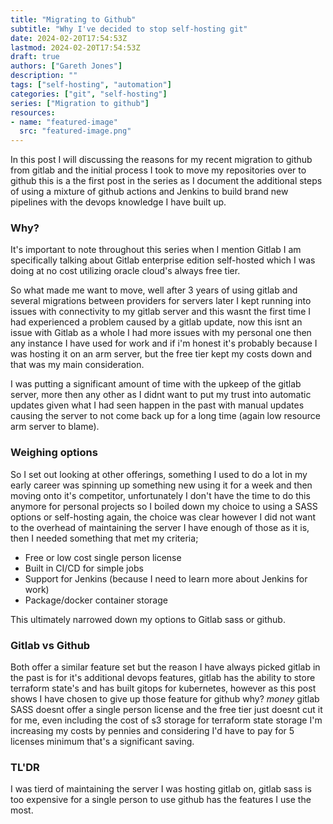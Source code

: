 ```yaml
---
title: "Migrating to Github"
subtitle: "Why I've decided to stop self-hosting git"
date: 2024-02-20T17:54:53Z
lastmod: 2024-02-20T17:54:53Z
draft: true
authors: ["Gareth Jones"]
description: ""
tags: ["self-hosting", "automation"]
categories: ["git", "self-hosting"]
series: ["Migration to github"]
resources:
- name: "featured-image"
  src: "featured-image.png"
---
```


In this post I will discussing the reasons for my recent migration to github from gitlab and the initial process I took to move my repositories over to github this is a the first post in the series as I document the additional steps of using a mixture of github actions and Jenkins to build brand new pipelines with the devops knowledge I have built up.

### Why?
It's important to note throughout this series when I mention Gitlab I am specifically talking about Gitlab enterprise edition self-hosted which I was doing at no cost utilizing oracle cloud's always free tier.

So what made me want to move, well after 3 years of using gitlab and several migrations between providers for servers later I kept running into issues with connectivity to my gitlab server and this wasnt the first time I had experienced a problem caused by a gitlab update, now this isnt an issue with Gitlab as a whole I had more issues with my personal one then any instance I have used for work and if i'm honest it's probably because I was hosting it on an arm server, but the free tier kept my costs down and that was my main consideration.

I was putting a significant amount of time with the upkeep of the gitlab server, more then any other as I didnt want to put my trust into automatic updates given what I had seen happen in the past with manual updates causing the server to not come back up for a long time (again low resource arm server to blame).

### Weighing options
So I set out looking at other offerings, something I used to do a lot in my early career was spinning up something new using it for a week and then moving onto it's competitor, unfortunately I don't have the time to do this anymore for personal projects so I boiled down my choice to using a SASS options or self-hosting again, the choice was clear however I did not want to the overhead of maintaining the server I have enough of those as it is, then I needed something that met my criteria;

- Free or low cost single person license
- Built in CI/CD for simple jobs
- Support for Jenkins (because I need to learn more about Jenkins for work)
- Package/docker container storage

This ultimately narrowed down my options to Gitlab sass or github.

### Gitlab vs Github

Both offer a similar feature set but the reason I have always picked gitlab in the past is for it's additional devops features, gitlab has the ability to store terraform state's and has built gitops for kubernetes, however as this post shows I have chosen to give up those feature for github why? *money* gitlab SASS doesnt offer a single person license and the free tier just doesnt cut it for me, even including the cost of s3 storage for terraform state storage I'm increasing my costs by pennies and considering I'd have to pay for 5 licenses minimum that's a significant saving.

### TL'DR

I was tierd of maintaining the server I was hosting gitlab on, gitlab sass is too expensive for a single person to use github has the features I use the most.
